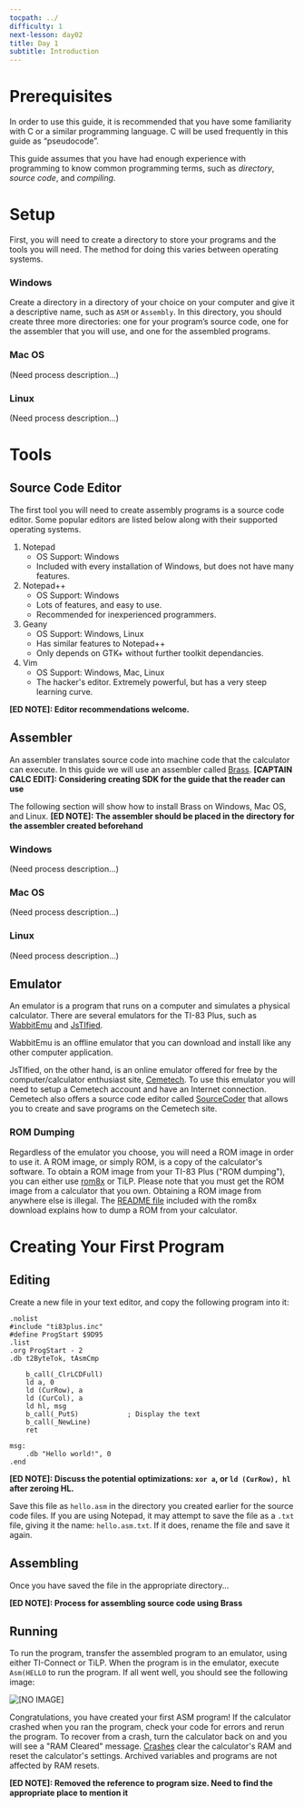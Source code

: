 ```yaml
---
tocpath: ../
difficulty: 1
next-lesson: day02
title: Day 1
subtitle: Introduction
---
```


# Prerequisites

In order to use this guide, it is recommended that you have some familiarity with C or a
similar programming language. C will be used frequently in this guide as “pseudocode”.

This guide assumes that you have had enough experience with programming to know common
programming terms, such as *directory*, *source code*, and *compiling*.

# Setup

First, you will need to create a directory to store your programs and the tools you will 
need. The method for doing this varies between operating systems.

### Windows
Create a directory in a directory of your choice on your computer and give it a 
descriptive name, such as `ASM` or `Assembly`. In this directory, you should create 
three more directories: one for your program’s source code, one for the assembler that you will use, and one for the assembled programs.

### Mac OS
(Need process description...)

### Linux
(Need process description...)

# Tools

## Source Code Editor

The first tool you will need to create assembly programs is a source code editor. Some 
popular editors are listed below along with their supported operating systems.

1. Notepad
    - OS Support: Windows
    - Included with every installation of Windows, but does not have many features.
2. Notepad++
    - OS Support: Windows
    - Lots of features, and easy to use. 
    - Recommended for inexperienced programmers.
3. Geany
    - OS Support: Windows, Linux
    - Has similar features to Notepad++
    - Only depends on GTK+ without further toolkit dependancies.
4. Vim
    - OS Support: Windows, Mac, Linux
    - The hacker's editor. Extremely powerful, but has a very steep learning curve.

**[ED NOTE]: Editor recommendations welcome.**

## Assembler

An assembler translates source code into machine code that the calculator can execute. In
this guide we will use an assembler called [Brass](http://www.benryves.com/bin/brass/). 
**[CAPTAIN CALC EDIT]: Considering creating SDK for the guide that the reader can use**

The following section will show how to install Brass on Windows, Mac OS, and Linux. **[ED NOTE]: The assembler should be placed in the directory for the assembler created beforehand**

### Windows
(Need process description...)

### Mac OS
(Need process description...)

### Linux
(Need process description...)

## Emulator

An emulator is a program that runs on a computer and simulates a physical
calculator. There are several emulators for the TI-83 Plus, such as [WabbitEmu](https://wabbit.codeplex.com/) and [JsTIfied](https://www.cemetech.net/projects/jstified/).

WabbitEmu is an offline emulator that you can download and install like any other computer
application.

JsTIfied, on the other hand, is an online emulator offered for free by the
computer/calculator enthusiast site, [Cemetech](https://www.cemetech.net/). To use this 
emulator you will need to setup a Cemetech account and have an Internet connection. 
Cemetech also offers a source code editor called [SourceCoder](https://www.cemetech.net/sc/) that allows you to create and save programs on the Cemetech 
site.

### ROM Dumping

Regardless of the emulator you choose, you will need a ROM image in order to use it. A 
ROM image, or simply ROM, is a copy of the calculator's software. To obtain a ROM image
from your TI-83 Plus ("ROM dumping"), you can either use [rom8x](http://www.ticalc.org/archives/files/fileinfo/373/37341.html) or TiLP. Please note that
you must get the ROM image from a calculator that you own. Obtaining a ROM image from 
anywhere else is illegal. The [README file](https://www.ticalc.org/cgi-bin/zipview?win/rom8x0.3.3.zip;rom8x-0.3.3/README.txt) included
with the rom8x download explains how to dump a ROM from your calculator.


# Creating Your First Program

  
## Editing

Create a new file in your text editor, and copy the following program into it:

```z80
.nolist
#include "ti83plus.inc"
#define ProgStart $9D95
.list
.org ProgStart - 2
.db t2ByteTok, tAsmCmp

    b_call(_ClrLCDFull)
    ld a, 0
    ld (CurRow), a
    ld (CurCol), a
    ld hl, msg
    b_call(_PutS)            ; Display the text
    b_call(_NewLine)
    ret

msg:
    .db "Hello world!", 0
.end
```

**[ED NOTE]: Discuss the potential optimizations: `xor a`, or `ld (CurRow), hl` after
zeroing HL.**

Save this file as `hello.asm` in the directory you created earlier for the source code 
files. If you are using Notepad, it may attempt to save the file as a `.txt` file, giving
it the name: `hello.asm.txt`. If it does, rename the file and save it again.

## Assembling

Once you have saved the file in the appropriate directory...

**[ED NOTE]: Process for assembling source code using Brass**
 
## Running

To run the program, transfer the assembled program to an emulator, using either TI-Connect
or TiLP. When the program is in the emulator, execute `Asm(HELLO` to run the program. If 
all went well, you should see the following image:

![\[NO IMAGE\]](../img/hello.png)

Congratulations, you have created your first ASM program! If the calculator
crashed when you ran the program, check your code for errors and rerun the program.
To recover from a crash, turn the calculator back on and you will see a "RAM Cleared"
message. [Crashes](../ref/crash.html) clear the calculator's RAM and reset the
calculator's settings. Archived variables and programs are not affected by RAM resets.

**[ED NOTE]: Removed the reference to program size. Need to find the
appropriate place to mention it**

